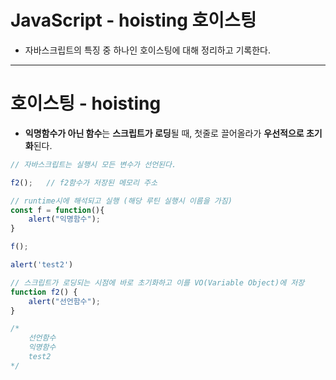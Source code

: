 # JavaScript - hoisting 호이스팅
- 자바스크립트의 특징 중 하나인 호이스팅에 대해 정리하고 기록한다.
---

# 호이스팅 - hoisting

- **익명함수가 아닌 함수**는 **스크립트가 로딩**될 때, 첫줄로 끌어올라가 **우선적으로 초기화**된다.

```jsx
// 자바스크립트는 실행시 모든 변수가 선언된다.

f2();   // f2함수가 저장된 메모리 주소

// runtime시에 해석되고 실행 (해당 루틴 실행시 이름을 가짐)
const f = function(){
    alert("익명함수");
}

f();

alert('test2')

// 스크립트가 로딩되는 시점에 바로 초기화하고 이를 VO(Variable Object)에 저장
function f2() {
    alert("선언함수");
}

/*
    선언함수
    익명함수
    test2
*/
```
